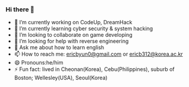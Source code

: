 ### Hi there 👋

- 🔭 I’m currently working on CodeUp, DreamHack
- 🌱 I’m currently learning cyber security & system hacking
- 👯 I’m looking to collaborate on game developing
- 🤔 I’m looking for help with reverse engineering
- 💬 Ask me about how to learn english
- 📫 How to reach me: ericbyun0@gmail.com or ericb312@korea.ac.kr
- 😄 Pronouns:he/him
- ⚡ Fun fact: lived in Cheonan(Korea), Cebu(Philippines), suburb of Boston; Wellesley(USA), Seoul(Korea)
